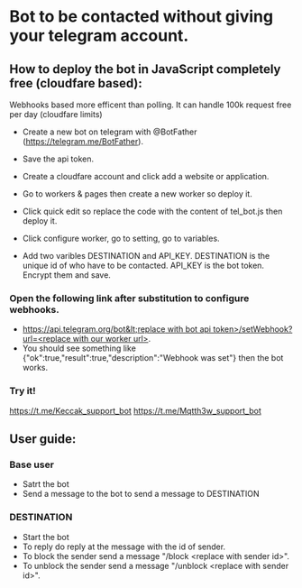 # Bot to be contacted without giving your telegram account.

## How to deploy the bot in JavaScript completely free (cloudfare based):
Webhooks based more efficent than polling. It can handle 100k request free per day (cloudfare limits)

- Create a new bot on telegram with @BotFather (https://telegram.me/BotFather).
- Save the api token.

- Create a cloudfare account and click add a website or application.
- Go to workers & pages then create a new worker so deploy it.
- Click quick edit so replace the code with the content of tel_bot.js then deploy it.
- Click configure worker, go to setting, go to variables.
- Add two varibles DESTINATION and API_KEY. DESTINATION is the unique id of who have to be contacted. API_KEY is the bot token. Encrypt them and save.

### Open the following link after substitution to configure webhooks.
- [https://api.telegram.org/bot&lt;replace with bot api token&gt;/setWebhook?url=&lt;replace with our worker url&gt;](URL).
- You should see something like {"ok":true,"result":true,"description":"Webhook was set"} then the bot works.

### Try it!
https://t.me/Keccak_support_bot
https://t.me/Mqtth3w_support_bot

## User guide:
### Base user
- Satrt the bot
- Send a message to the bot to send a message to DESTINATION
### DESTINATION
- Start the bot
- To reply do reply at the message with the id of sender. 
- To block the sender send a message "/block &lt;replace with sender id&gt;".
- To unblock the sender send a message "/unblock &lt;replace with sender id&gt;".
